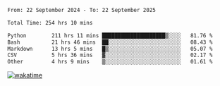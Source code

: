 <!--START_SECTION:waka-->

```txt
From: 22 September 2024 - To: 22 September 2025

Total Time: 254 hrs 10 mins

Python        211 hrs 11 mins ████████████████████▒░░░░   81.76 %
Bash          21 hrs 46 mins  ██░░░░░░░░░░░░░░░░░░░░░░░   08.43 %
Markdown      13 hrs 5 mins   █▒░░░░░░░░░░░░░░░░░░░░░░░   05.07 %
CSV           5 hrs 36 mins   ▓░░░░░░░░░░░░░░░░░░░░░░░░   02.17 %
Other         4 hrs 9 mins    ▒░░░░░░░░░░░░░░░░░░░░░░░░   01.61 %
```

<!--END_SECTION:waka-->
[![wakatime](https://wakatime.com/badge/user/5f89a63a-5294-4958-ad30-2b3455e63f2a.svg)](https://wakatime.com/@5f89a63a-5294-4958-ad30-2b3455e63f2a)
